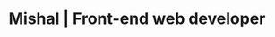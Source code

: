 ---
title: "Mishal | Front-end web developer"
description: 'Using fallback and not local'
sortDescription: 'Fallback'
draft: false
location: 'fonts/fonts-3'
scssPath: scss/examples/fonts/fonts-3/_index.scss
items:
  - class: 'HelveticaNew'
  - class: 'HelveticaNew-300'
  - class: 'HelveticaNew-normal'
  - class: 'HelveticaNew-500'
  - class: 'HelveticaNew-bold'
  - class: 'body'
  - class: 'Helvetica-Neue'
  - class: 'Open-Sans'
  - class:  '-apple-system'
---